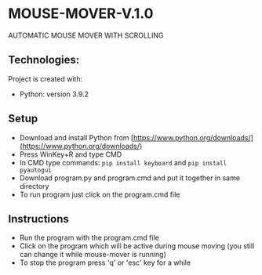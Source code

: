 # MOUSE-MOVER-V.1.0
AUTOMATIC MOUSE MOVER WITH SCROLLING
## Technologies:
Project is created with:
* Python: version 3.9.2
## Setup
* Download and install Python from [https://www.python.org/downloads/](https://www.python.org/downloads/)
* Press WinKey+R and type CMD
* In CMD type commands: `pip install keyboard` and `pip install pyautogui`
* Download program.py and program.cmd and put it together in same directory
* To run program just click on the program.cmd file
## Instructions
* Run the program with the program.cmd file
* Click on the program which will be active during mouse moving (you still can change it while mouse-mover is running)
* To stop the program press 'q' or 'esc' key for a while
